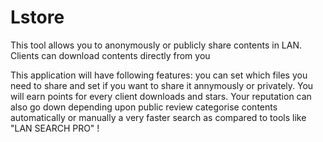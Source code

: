 Lstore
======

This tool allows you to anonymously or publicly share contents in LAN. Clients can download contents
directly from you


This application will have following features: 
    you can set which files you need to share and set if you want to share it annymously or privately.
    You will earn points for every client downloads and stars. Your reputation can also go down depending
    upon public review
    categorise contents automatically or manually
    a very faster search as compared to tools like "LAN SEARCH PRO" !
    
